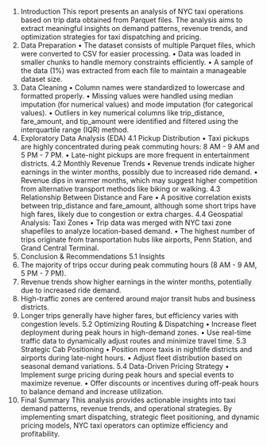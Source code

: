 1. Introduction
This report presents an analysis of NYC taxi operations based on trip data obtained from Parquet files. The analysis aims to extract meaningful insights on demand patterns, revenue trends, and optimization strategies for taxi dispatching and pricing.
2. Data Preparation
•	The dataset consists of multiple Parquet files, which were converted to CSV for easier processing.
•	Data was loaded in smaller chunks to handle memory constraints efficiently.
•	A sample of the data (1%) was extracted from each file to maintain a manageable dataset size.
3. Data Cleaning
•	Column names were standardized to lowercase and formatted properly.
•	Missing values were handled using median imputation (for numerical values) and mode imputation (for categorical values).
•	Outliers in key numerical columns like trip_distance, fare_amount, and tip_amount were identified and filtered using the interquartile range (IQR) method.
4. Exploratory Data Analysis (EDA)
4.1 Pickup Distribution
•	Taxi pickups are highly concentrated during peak commuting hours: 8 AM - 9 AM and 5 PM - 7 PM.
•	Late-night pickups are more frequent in entertainment districts.
4.2 Monthly Revenue Trends
•	Revenue trends indicate higher earnings in the winter months, possibly due to increased ride demand.
•	Revenue dips in warmer months, which may suggest higher competition from alternative transport methods like biking or walking.
4.3 Relationship Between Distance and Fare
•	A positive correlation exists between trip_distance and fare_amount, although some short trips have high fares, likely due to congestion or extra charges.
4.4 Geospatial Analysis: Taxi Zones
•	Trip data was merged with NYC taxi zone shapefiles to analyze location-based demand.
•	The highest number of trips originate from transportation hubs like airports, Penn Station, and Grand Central Terminal.
5. Conclusion & Recommendations
5.1 Insights
1.	The majority of trips occur during peak commuting hours (8 AM - 9 AM, 5 PM - 7 PM).
2.	Revenue trends show higher earnings in the winter months, potentially due to increased ride demand.
3.	High-traffic zones are centered around major transit hubs and business districts.
4.	Longer trips generally have higher fares, but efficiency varies with congestion levels.
5.2 Optimizing Routing & Dispatching
•	Increase fleet deployment during peak hours in high-demand zones.
•	Use real-time traffic data to dynamically adjust routes and minimize travel time.
5.3 Strategic Cab Positioning
•	Position more taxis in nightlife districts and airports during late-night hours.
•	Adjust fleet distribution based on seasonal demand variations.
5.4 Data-Driven Pricing Strategy
•	Implement surge pricing during peak hours and special events to maximize revenue.
•	Offer discounts or incentives during off-peak hours to balance demand and increase utilization.
6. Final Summary
This analysis provides actionable insights into taxi demand patterns, revenue trends, and operational strategies. By implementing smart dispatching, strategic fleet positioning, and dynamic pricing models, NYC taxi operators can optimize efficiency and profitability.



